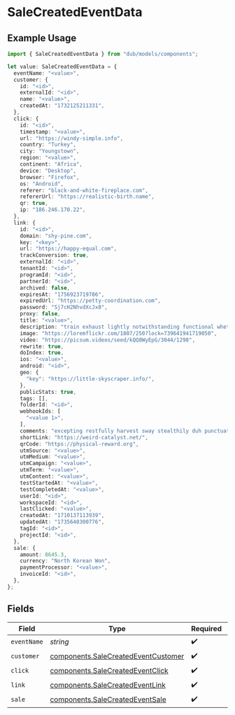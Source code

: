 # SaleCreatedEventData

## Example Usage

```typescript
import { SaleCreatedEventData } from "dub/models/components";

let value: SaleCreatedEventData = {
  eventName: "<value>",
  customer: {
    id: "<id>",
    externalId: "<id>",
    name: "<value>",
    createdAt: "1732125211331",
  },
  click: {
    id: "<id>",
    timestamp: "<value>",
    url: "https://windy-simple.info",
    country: "Turkey",
    city: "Youngstown",
    region: "<value>",
    continent: "Africa",
    device: "Desktop",
    browser: "Firefox",
    os: "Android",
    referer: "black-and-white-fireplace.com",
    refererUrl: "https://realistic-birth.name",
    qr: true,
    ip: "186.246.170.22",
  },
  link: {
    id: "<id>",
    domain: "shy-pine.com",
    key: "<key>",
    url: "https://happy-equal.com",
    trackConversion: true,
    externalId: "<id>",
    tenantId: "<id>",
    programId: "<id>",
    partnerId: "<id>",
    archived: false,
    expiresAt: "1756923719786",
    expiredUrl: "https://petty-coordination.com",
    password: "Sj7cH2NhvdXcJx8",
    proxy: false,
    title: "<value>",
    description: "train exhaust lightly notwithstanding functional whether",
    image: "https://loremflickr.com/1807/250?lock=739641941719050",
    video: "https://picsum.videos/seed/kQQ8WyEpG/3044/1298",
    rewrite: true,
    doIndex: true,
    ios: "<value>",
    android: "<id>",
    geo: {
      "key": "https://little-skyscraper.info/",
    },
    publicStats: true,
    tags: [],
    folderId: "<id>",
    webhookIds: [
      "<value 1>",
    ],
    comments: "excepting restfully harvest sway stealthily duh punctuation",
    shortLink: "https://weird-catalyst.net/",
    qrCode: "https://physical-reward.org",
    utmSource: "<value>",
    utmMedium: "<value>",
    utmCampaign: "<value>",
    utmTerm: "<value>",
    utmContent: "<value>",
    testStartedAt: "<value>",
    testCompletedAt: "<value>",
    userId: "<id>",
    workspaceId: "<id>",
    lastClicked: "<value>",
    createdAt: "1710137113939",
    updatedAt: "1735640300776",
    tagId: "<id>",
    projectId: "<id>",
  },
  sale: {
    amount: 8645.3,
    currency: "North Korean Won",
    paymentProcessor: "<value>",
    invoiceId: "<id>",
  },
};
```

## Fields

| Field                                                                                      | Type                                                                                       | Required                                                                                   | Description                                                                                |
| ------------------------------------------------------------------------------------------ | ------------------------------------------------------------------------------------------ | ------------------------------------------------------------------------------------------ | ------------------------------------------------------------------------------------------ |
| `eventName`                                                                                | *string*                                                                                   | :heavy_check_mark:                                                                         | N/A                                                                                        |
| `customer`                                                                                 | [components.SaleCreatedEventCustomer](../../models/components/salecreatedeventcustomer.md) | :heavy_check_mark:                                                                         | N/A                                                                                        |
| `click`                                                                                    | [components.SaleCreatedEventClick](../../models/components/salecreatedeventclick.md)       | :heavy_check_mark:                                                                         | N/A                                                                                        |
| `link`                                                                                     | [components.SaleCreatedEventLink](../../models/components/salecreatedeventlink.md)         | :heavy_check_mark:                                                                         | N/A                                                                                        |
| `sale`                                                                                     | [components.SaleCreatedEventSale](../../models/components/salecreatedeventsale.md)         | :heavy_check_mark:                                                                         | N/A                                                                                        |